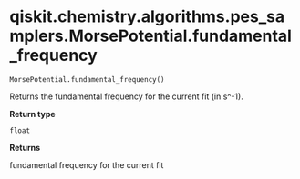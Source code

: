 # qiskit.chemistry.algorithms.pes\_samplers.MorsePotential.fundamental\_frequency

`MorsePotential.fundamental_frequency()`

Returns the fundamental frequency for the current fit (in s^-1).

**Return type**

`float`

**Returns**

fundamental frequency for the current fit
